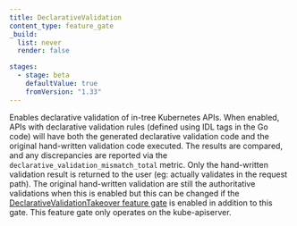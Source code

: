 ```yaml
---
title: DeclarativeValidation
content_type: feature_gate
_build:
  list: never
  render: false

stages:
  - stage: beta
    defaultValue: true
    fromVersion: "1.33"
---
```

Enables declarative validation of in-tree Kubernetes APIs. When enabled, APIs with declarative validation rules (defined using IDL tags in the Go code) will have both the generated declarative validation code and the original hand-written validation code executed.  The results are compared, and any discrepancies are reported via the `declarative_validation_mismatch_total` metric.  Only the hand-written validation result is returned to the user (eg: actually validates in the request path).  The original hand-written validation are still the authoritative validations when this is enabled but this can be changed if the [DeclarativeValidationTakeover feature gate](/docs/reference/command-line-tools-reference/feature-gates/DeclarativeValidationTakeover.md) is enabled in addition to this gate.  This feature gate only operates on the kube-apiserver.
